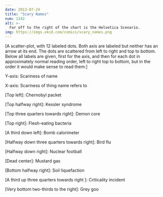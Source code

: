 ```yaml
---
date: 2013-07-24
title: "Scary Names"
num: 1242
alt: >-
  Far off to the right of the chart is the Helvetica Scenario.
img: https://imgs.xkcd.com/comics/scary_names.png
---
```

[A scatter-plot, with 12 labeled dots. Both axis are labeled but neither has an arrow at its end. The dots are scattered from left to right and top to bottom. Below all labels are given, first for the axis, and then for each dot in approximately normal reading order, left to right top to bottom, but in the order it would make sense to read them:]

Y-axis: Scariness of name

X-axis: Scariness of thing name refers to

[Top left]: Chernobyl packet

[Top halfway right]: Kessler syndrome

[Top three quarters towards right]: Demon core

[Top right]: Flesh-eating bacteria

[A third down left]: Bomb calorimeter

[Halfway  down three quarters towards right]: Bird flu

[Halfway  down right]: Nuclear football

[Dead center]: Mustard gas

[Just below and right of center]: Superbug

[Bottom halfway right]: Soil liquefaction

[A third up three quarters towards right ]: Criticality incident

[Very bottom two-thirds to the right]: Grey goo